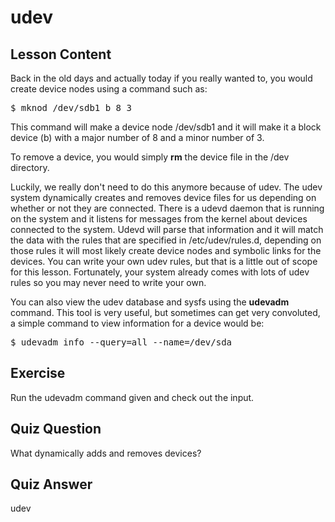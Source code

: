 # udev

## Lesson Content

Back in the old days and actually today if you really wanted to, you would create device nodes using a command such as:

<pre>$ mknod /dev/sdb1 b 8 3</pre>

This command will make a device node /dev/sdb1 and it will make it a block device (b) with a major number of 8 and a minor number of 3.

To remove a device, you would simply <b>rm</b> the device file in the /dev directory.

Luckily, we really don't need to do this anymore because of udev. The udev system dynamically creates and removes device files for us depending on whether or not they are connected. There is a udevd daemon that is running on the system and it listens for messages from the kernel about devices connected to the system. Udevd will parse that information and it will match the data with the rules that are specified in /etc/udev/rules.d, depending on those rules it will most likely create device nodes and symbolic links for the devices. You can write your own udev rules, but that is a little out of scope for this lesson. Fortunately, your system already comes with lots of udev rules so you may never need to write your own.

You can also view the udev database and sysfs using the <b>udevadm</b> command. This tool is very useful, but sometimes can get very convoluted, a simple command to view information for a device would be:

<pre>$ udevadm info --query=all --name=/dev/sda</pre>

## Exercise

Run the udevadm command given and check out the input.

## Quiz Question

What dynamically adds and removes devices?

## Quiz Answer

udev
